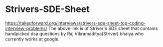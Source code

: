 # Strivers-SDE-Sheet
https://takeuforward.org/interviews/strivers-sde-sheet-top-coding-interview-problems/ 
The above link is of Striver's SDE sheet that contains handpicked dsa questions by Raj Vikramaditya(Striver) bhaiya who currently works at google.

